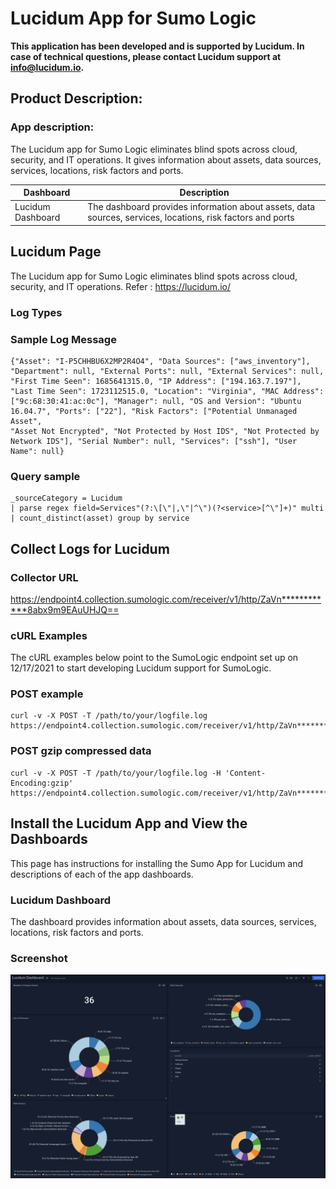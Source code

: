 # Lucidum App for Sumo Logic

**This application has been developed and is supported by Lucidum. In case of technical questions, please contact Lucidum support at info@lucidum.io.**

## Product Description: 
### App description: 
The Lucidum app for Sumo Logic eliminates blind spots across cloud, security, and IT operations. It gives information about assets, data sources, services, locations, risk factors and ports. 


| **Dashboard** | **Description** |
| --- | --- |
| Lucidum Dashboard | The dashboard provides information about assets, data sources, services, locations, risk factors and ports |

## Lucidum Page

The Lucidum app for Sumo Logic eliminates blind spots across cloud, security, and IT operations. Refer : https://lucidum.io/

### Log Types 

### Sample Log Message
```
{"Asset": "I-P5CHHBU6X2MP2R4O4", "Data Sources": ["aws_inventory"], "Department": null, "External Ports": null, "External Services": null, "First Time Seen": 1685641315.0, "IP Address": ["194.163.7.197"], 
"Last Time Seen": 1723112515.0, "Location": "Virginia", "MAC Address": ["9c:68:30:41:ac:0c"], "Manager": null, "OS and Version": "Ubuntu 16.04.7", "Ports": ["22"], "Risk Factors": ["Potential Unmanaged Asset", 
"Asset Not Encrypted", "Not Protected by Host IDS", "Not Protected by Network IDS"], "Serial Number": null, "Services": ["ssh"], "User Name": null}
```
### Query sample 
```
_sourceCategory = Lucidum 
| parse regex field=Services"(?:\[\"|,\"|^\")(?<service>[^\"]+)" multi 
| count_distinct(asset) group by service

```
## Collect Logs for Lucidum

### Collector URL
https://endpoint4.collection.sumologic.com/receiver/v1/http/ZaVn************8abx9m9EAuUHJQ==

### cURL Examples
The cURL examples below point to the SumoLogic endpoint set up on 12/17/2021 to start developing Lucidum support for SumoLogic.

### POST example
```
curl -v -X POST -T /path/to/your/logfile.log https://endpoint4.collection.sumologic.com/receiver/v1/http/ZaVn************8abx9m9EAuUHJQ==
```
### POST gzip compressed data
```
curl -v -X POST -T /path/to/your/logfile.log -H 'Content-Encoding:gzip' https://endpoint4.collection.sumologic.com/receiver/v1/http/ZaVn************8abx9m9EAuUHJQ==
```

## Install the Lucidum App and View the Dashboards
This page has instructions for installing the Sumo App for Lucidum and descriptions of each of the app dashboards. 

### Lucidum Dashboard
The dashboard provides information about assets, data sources, services, locations, risk factors and ports.

### Screenshot
![Alt text](resources/screenshots/Lucidum_Dashboard.png?raw=true)
